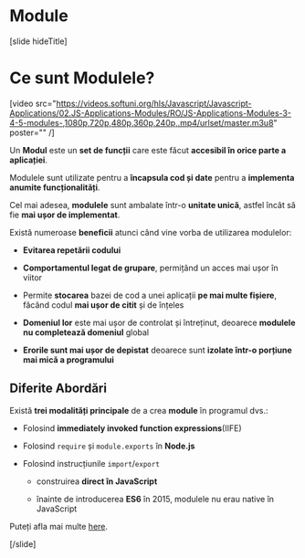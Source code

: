# Module

[slide hideTitle]

# Ce sunt Modulele?

[video src="https://videos.softuni.org/hls/Javascript/Javascript-Applications/02.JS-Applications-Modules/RO/JS-Applications-Modules-3-4-5-modules-,1080p,720p,480p,360p,240p,.mp4/urlset/master.m3u8" poster="" /]

Un **Modul** este un **set de funcții** care este făcut **accesibil în orice parte a aplicației**.

Modulele sunt utilizate pentru a **încapsula cod și date** pentru a **implementa anumite funcționalități**.

Cel mai adesea, **modulele** sunt ambalate într-o **unitate unică**, astfel încât să fie **mai ușor de implementat**.

Există numeroase **beneficii** atunci când vine vorba de utilizarea modulelor:

- **Evitarea repetării codului**

- **Comportamentul legat de grupare**, permițând un acces mai ușor în viitor

- Permite **stocarea** bazei de cod a unei aplicații **pe mai multe fișiere**, făcând codul **mai ușor de citit** și de înțeles
  
- **Domeniul lor** este mai ușor de controlat și întreținut, deoarece **modulele nu completează domeniul** global
  
- **Erorile sunt mai ușor de depistat** deoarece sunt **izolate într-o porțiune mai mică a programului**

## Diferite Abordări 

Există **trei modalități principale** de a crea **module** în programul dvs.:

- Folosind **immediately invoked function expressions**\(IIFE\)

- Folosind `require` și `module.exports` în **Node.js**

- Folosind instrucțiunile `import`/`export` 
  
    * construirea **direct în JavaScript**

    * înainte de introducerea **ES6** în 2015, modulele nu erau native în JavaScript
    
Puteți afla mai multe [here](https://en.wikipedia.org/wiki/ECMAScript#6th_Edition_–_ECMAScript_2015).

[/slide]
